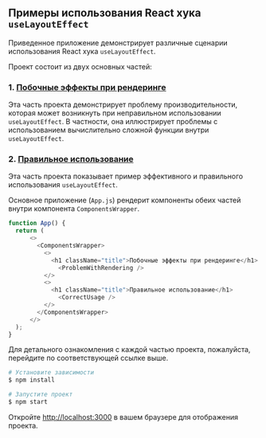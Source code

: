 
## Примеры использования React хука `useLayoutEffect`

Приведенное приложение демонстрирует различные сценарии использования React хука `useLayoutEffect`.

Проект состоит из двух основных частей:

### 1. [Побочные эффекты при рендеринге](./src/problem-with-rendering/README.md)

Эта часть проекта демонстрирует проблему производительности, которая может возникнуть при неправильном использовании `useLayoutEffect`. В частности, она иллюстрирует проблемы с использованием вычислительно сложной функции внутри `useLayoutEffect`.

### 2. [Правильное использование](./src/etalon-usage/README.md)

Эта часть проекта показывает пример эффективного и правильного использования `useLayoutEffect`.

Основное приложение (`App.js`) рендерит компоненты обеих частей внутри компонента `ComponentsWrapper`.

```javascript
function App() {
  return (
      <>
        <ComponentsWrapper>
          <>
            <h1 className="title">Побочные эффекты при рендеринге</h1>
              <ProblemWithRendering />
          </>
          <>
            <h1 className="title">Правильное использование</h1>
              <CorrectUsage />
          </>
        </ComponentsWrapper>
      </>
  );
}
```

Для детального ознакомления с каждой частью проекта, пожалуйста, перейдите по соответствующей ссылке выше.

```bash
# Установите зависимости
$ npm install

# Запустите проект
$ npm start
```

Откройте [http://localhost:3000](http://localhost:3000) в вашем браузере для отображения проекта.